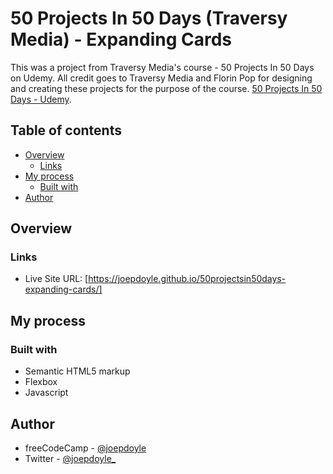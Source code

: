 # 50 Projects In 50 Days (Traversy Media) - Expanding Cards

This was a project from Traversy Media's course - 50 Projects In 50 Days on Udemy. All credit goes to Traversy Media and Florin Pop for designing and creating these projects for the purpose of the course. [50 Projects In 50 Days - Udemy](https://www.udemy.com/course/50-projects-50-days/).

## Table of contents

- [Overview](#overview)
  - [Links](#links)
- [My process](#my-process)
  - [Built with](#built-with)
- [Author](#author)

## Overview

### Links

- Live Site URL: [https://joepdoyle.github.io/50projectsin50days-expanding-cards/]

## My process

### Built with

- Semantic HTML5 markup
- Flexbox
- Javascript

## Author

- freeCodeCamp - [@joepdoyle](https://www.freecodecamp.org/fccd48901c7-3e06-4291-a472-ba0e5e7a6bd2)
- Twitter - [@joepdoyle\_](https://www.twitter.com/joepdoyle_)
